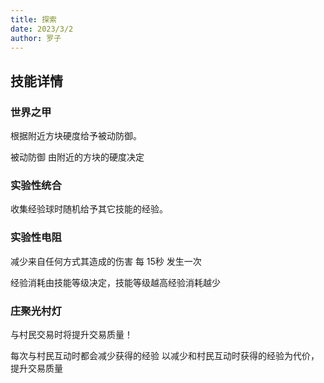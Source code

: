 ```yaml
---
title: 探索
date: 2023/3/2
author: 罗子
---
```

## 技能详情

### 世界之甲

根据附近方块硬度给予被动防御。

被动防御
由附近的方块的硬度决定

### 实验性统合

收集经验球时随机给予其它技能的经验。

### 实验性电阻

减少来自任何方式其造成的伤害
每 15秒 发生一次

经验消耗由技能等级决定，技能等级越高经验消耗越少

### 庄聚光村灯

与村民交易时将提升交易质量！

每次与村民互动时都会减少获得的经验
以减少和村民互动时获得的经验为代价，提升交易质量































